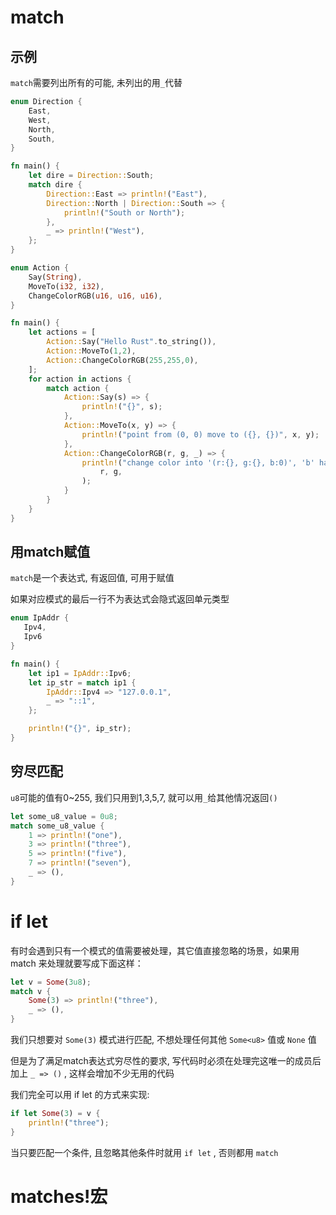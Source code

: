 # match

## 示例

`match`需要列出所有的可能, 未列出的用`_`代替

```rust
enum Direction {
    East,
    West,
    North,
    South,
}

fn main() {
    let dire = Direction::South;
    match dire {
        Direction::East => println!("East"),
        Direction::North | Direction::South => {
            println!("South or North");
        },
        _ => println!("West"),
    };
}
```

```rust
enum Action {
    Say(String),
    MoveTo(i32, i32),
    ChangeColorRGB(u16, u16, u16),
}

fn main() {
    let actions = [
        Action::Say("Hello Rust".to_string()),
        Action::MoveTo(1,2),
        Action::ChangeColorRGB(255,255,0),
    ];
    for action in actions {
        match action {
            Action::Say(s) => {
                println!("{}", s);
            },
            Action::MoveTo(x, y) => {
                println!("point from (0, 0) move to ({}, {})", x, y);
            },
            Action::ChangeColorRGB(r, g, _) => {
                println!("change color into '(r:{}, g:{}, b:0)', 'b' has been ignored",
                    r, g,
                );
            }
        }
    }
}
```

## 用match赋值

`match`是一个表达式, 有返回值, 可用于赋值

如果对应模式的最后一行不为表达式会隐式返回单元类型

```rust
enum IpAddr {
   Ipv4,
   Ipv6
}

fn main() {
    let ip1 = IpAddr::Ipv6;
    let ip_str = match ip1 {
        IpAddr::Ipv4 => "127.0.0.1",
        _ => "::1",
    };

    println!("{}", ip_str);
}
```

## 穷尽匹配

`u8`可能的值有0~255, 我们只用到1,3,5,7, 就可以用`_`给其他情况返回`()`

```rust
let some_u8_value = 0u8;
match some_u8_value {
    1 => println!("one"),
    3 => println!("three"),
    5 => println!("five"),
    7 => println!("seven"),
    _ => (),
}
```

# if let

有时会遇到只有一个模式的值需要被处理，其它值直接忽略的场景，如果用 match 来处理就要写成下面这样：

```rust
let v = Some(3u8);
match v {
    Some(3) => println!("three"),
    _ => (),
}
```

我们只想要对 `Some(3)` 模式进行匹配, 不想处理任何其他 `Some<u8>` 值或 `None` 值

但是为了满足match表达式穷尽性的要求, 写代码时必须在处理完这唯一的成员后加上 `_ => ()` , 这样会增加不少无用的代码

我们完全可以用 if let 的方式来实现:

```rust
if let Some(3) = v {
    println!("three");
}
```

当只要匹配一个条件, 且忽略其他条件时就用 `if let` , 否则都用 `match`


# matches!宏
